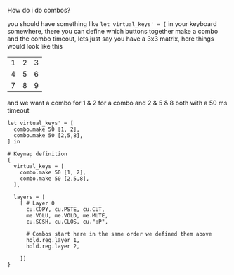 How do i do combos?

you should have something like `let virtual_keys' = [` in your keyboard somewhere,
there you can define which buttons together make a combo and the combo timeout, lets just say you have a 3x3 matrix, here things would look like this


| | | |
|-|-|-|
|1|2|3|
|4|5|6|
|7|8|9| 

and we want a combo for 1 & 2 for a combo and 2 & 5 & 8 both with a 50 ms timeout

```nickel
let virtual_keys' = [
  combo.make 50 [1, 2],
  combo.make 50 [2,5,8],
] in

# Keymap definition
{
  virtual_keys = [
    combo.make 50 [1, 2],
    combo.make 50 [2,5,8],
  ],

  layers = [
    [ # Layer 0
      cu.COPY, cu.PSTE, cu.CUT,
      me.VOLU, me.VOLD, me.MUTE,
      cu.SCSH, cu.CLOS, cu.":P",

      # Combos start here in the same order we defined them above
      hold.reg.layer 1,
      hold.reg.layer 2,
    
    ]]
}

```